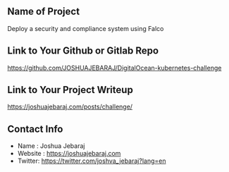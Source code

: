 ## Name of Project 
Deploy a security and compliance system using Falco  
 
## Link to Your Github or Gitlab Repo

https://github.com/JOSHUAJEBARAJ/DigitalOcean-kubernetes-challenge

## Link to Your Project Writeup

https://joshuajebaraj.com/posts/challenge/

## Contact Info

* Name : Joshua Jebaraj
* Website : https://joshuajebaraj.com
* Twitter:  https://twitter.com/joshva_jebaraj?lang=en

